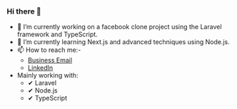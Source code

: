 ### Hi there 👋

- 🔭 I’m currently working on a facebook clone project using the Laravel framework and TypeScript.
- 🌱 I’m currently learning Next.js and advanced techniques using Node.js.
- 📫 How to reach me:-
  - [Business Email](mailto:eskandar.pola@codingstreamer.com) 
  - [LinkedIn](https://www.linkedin.com/in/pola-eskandar-a706271b6/)
- Mainly working with:
  - ✔ Laravel
  - ✔ Node.js
  - ✔ TypeScript

<!--
**polaeskandar/polaeskandar** is a ✨ _special_ ✨ repository because its `README.md` (this file) appears on your GitHub profile.

- 👯 I’m looking to collaborate on ...
- 🤔 I’m looking for help with ...
- 💬 Ask me about ...
- 😄 Pronouns: ...
- ⚡ Fun fact: ...
-->
